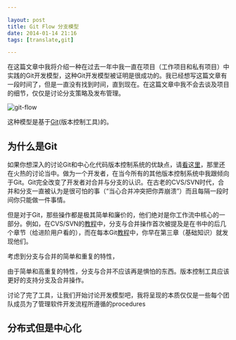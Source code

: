 ```yaml
---

layout: post
title: Git Flow 分支模型
date: 2014-01-14 21:16
tags: [translate,git]

---
```


在这篇文章中我将介绍一种在过去一年中我一直在项目（工作项目和私有项目）中实践的Git开发模型，这种Git开发模型被证明是很成功的。我已经想写这篇文章有一段时间了，但是一直没有找到时间，直到现在。在这篇文章中我不会去谈及项目的细节，仅仅是讨论分支策略及发布管理。

![git-flow](https://dl.dropboxusercontent.com/u/24683331/blog_img/2014-01-14-a-successful-Git-branching-model-cn/git-flow.png) 

这种模型是基于[Git][ref_Git](版本控制工具)的。

## 为什么是Git

如果你想深入的讨论Git和中心化代码版本控制系统的优缺点，请[看][ref_see]这[里][ref_web]，那里还在火热的讨论当中。做为一个开发者，在当今所有的其他版本控制系统中我跟倾向于Git。Git完全改变了开发者对合并与分支的认识。在古老的CVS/SVN时代，合并和分支一直被认为是很可怕的事（“当心合并冲突把你弄崩溃”）而且每隔一段时间你只能做一件事情。

但是对于Git，那些操作都是极其简单和廉价的，他们绝对是你工作流中核心的一部分。例如，在CVS/SVN的[教程][ref_books]中，分支与合并操作首次被提及是在书中的后几个章节（给进阶用户看的），而在每本Git[教程][ref_every_Git_book]中，你早在第三章（基础知识）就发现他们。

考虑到分支与合并的简单和重复的特性，

由于简单和高重复的特性，分支与合并不应该再是惧怕的东西。版本控制工具应该更好的支持分支及合并操作。

讨论了完了工具，让我们开始讨论开发模型吧，我将呈现的本质仅仅是一些每个团队成员为了管理软件开发流程所遵循的procedures

## 分布式但是中心化




[ref_see]: http://whygitisbetterthanx.com/ 
[ref_web]: http://git.or.cz/gitwiki/GitSvnComparsion
[ref_Git]: http://git-scm.com/	
[ref_books]: http://svnbook.red-bean.com/
[ref_every_Git_book]: http://pragprog.com/book/tsgit/pragmatic-version-control-using-git